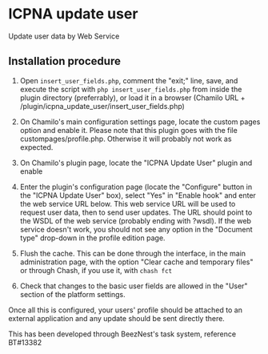 ICPNA update user
=================

Update user data by Web Service

Installation procedure
----------------------

1. Open `insert_user_fields.php`, comment the "exit;" line, save, and execute the script with `php insert_user_fields.php` from inside the plugin directory (preferrably), or load it in a browser (Chamilo URL + /plugin/icpna_update_user/insert_user_fields.php)

2. On Chamilo's main configuration settings page, locate the custom pages option and enable it. Please note that this plugin goes with the file custompages/profile.php. Otherwise it will probably not work as expected.

3. On Chamilo's plugin page, locate the "ICPNA Update User" plugin and enable

4. Enter the plugin's configuration page (locate the "Configure" button in the "ICPNA Update User" box), select "Yes" in "Enable hook" and enter the web service URL below. This web service URL will be used to request user data, then to send user updates. The URL should point to the WSDL of the web service (probably ending with ?wsdl). If the web service doesn't work, you should not see any option in the "Document type" drop-down in the profile edition page.

5. Flush the cache. This can be done through the interface, in the main administration page, with the option "Clear cache and temporary files" or through Chash, if you use it, with `chash fct`

6. Check that changes to the basic user fields are allowed in the "User" section of the platform settings.

Once all this is configured, your users' profile should be attached to an external application and any update should be sent directly there.

This has been developed through BeezNest's task system, reference BT#13382
